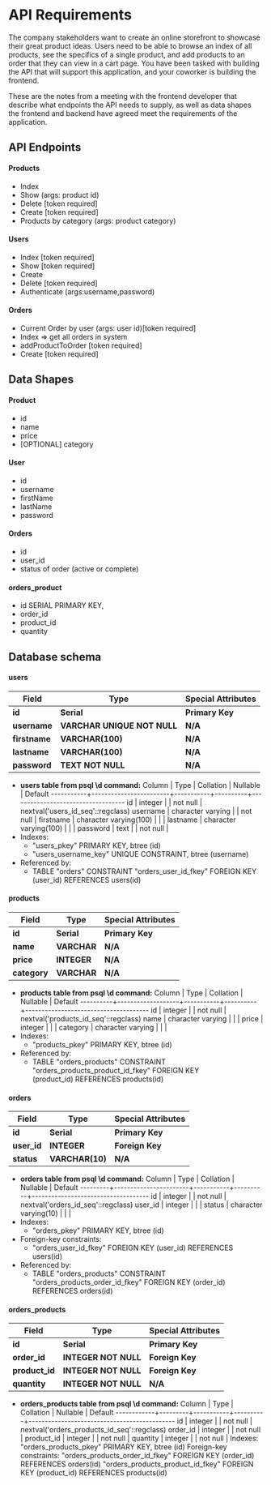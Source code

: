 # API Requirements

The company stakeholders want to create an online storefront to showcase their great product ideas. Users need to be able to browse an index of all products, see the specifics of a single product, and add products to an order that they can view in a cart page. You have been tasked with building the API that will support this application, and your coworker is building the frontend.

These are the notes from a meeting with the frontend developer that describe what endpoints the API needs to supply, as well as data shapes the frontend and backend have agreed meet the requirements of the application.

## API Endpoints

#### Products

- Index
- Show (args: product id)
- Delete [token required]
- Create [token required]
- Products by category (args: product category)

#### Users

- Index [token required]
- Show [token required]
- Create 
- Delete [token required]
- Authenticate (args:username,password) 

#### Orders

- Current Order by user (args: user id)[token required]
- Index => get all orders in system
- addProductToOrder [token required]
- Create [token required]

## Data Shapes

#### Product

- id
- name
- price
- [OPTIONAL] category

#### User

- id
- username
- firstName
- lastName
- password

#### Orders

- id
- user_id
- status of order (active or complete)

#### orders_product
- id SERIAL PRIMARY KEY,
- order_id 
- product_id 
- quantity
## Database schema
#### users

| Field    | Type             | Special Attributes |
| -------- | ---------------- | ------------------ |
| **id**   | **Serial**       | **Primary Key**    |
| **username** | **VARCHAR UNIQUE NOT NULL** | **N/A**            |
| **firstname** | **VARCHAR(100)** | **N/A**            |
| **lastname** | **VARCHAR(100)** | **N/A**            |
| **password** | **TEXT NOT NULL** | **N/A**            |

- **users table from psql \d command:**
  Column   |          Type          | Collation | Nullable |              Default
-----------+------------------------+-----------+----------+-----------------------------------
 id        | integer                |           | not null | nextval('users_id_seq'::regclass)
 username  | character varying      |           | not null |
 firstname | character varying(100) |           |          |
 lastname  | character varying(100) |           |          |
 password  | text                   |           | not null |
- Indexes:
    - "users_pkey" PRIMARY KEY, btree (id)
    - "users_username_key" UNIQUE CONSTRAINT, btree (username)
- Referenced by:
    - TABLE "orders" CONSTRAINT "orders_user_id_fkey" FOREIGN KEY (user_id) REFERENCES users(id)
#### products

| Field    | Type             | Special Attributes |
| -------- | ---------------- | ------------------ |
| **id**   | **Serial**       | **Primary Key**    |
| **name** | **VARCHAR** | **N/A**            |
| **price** | **INTEGER** | **N/A**            |
| **category** | **VARCHAR** | **N/A**            |

- **products table from psql \d command:**
  Column  |       Type        | Collation | Nullable |               Default
----------+-------------------+-----------+----------+--------------------------------------
 id       | integer           |           | not null | nextval('products_id_seq'::regclass)
 name     | character varying |           |          |
 price    | integer           |           |          |
 category | character varying |           |          |
- Indexes:
    - "products_pkey" PRIMARY KEY, btree (id)
- Referenced by:
    - TABLE "orders_products" CONSTRAINT "orders_products_product_id_fkey" FOREIGN KEY  
    (product_id) REFERENCES products(id)
#### orders

| Field     | Type             | Special Attributes |
| --------- | ---------------- | ------------------ |
| **id**    | **Serial**       | **Primary Key**    |
| **user_id** | **INTEGER** | **Foreign Key**            |
| **status** | **VARCHAR(10)**      | **N/A**    |

- **orders table from psql \d command:**
Column  |         Type          | Collation | Nullable |              Default
---------+-----------------------+-----------+----------+------------------------------------
 id      | integer               |           | not null | nextval('orders_id_seq'::regclass)
 user_id | integer               |           |          |
 status  | character varying(10) |           |          |
- Indexes:
    - "orders_pkey" PRIMARY KEY, btree (id)
- Foreign-key constraints:
    - "orders_user_id_fkey" FOREIGN KEY (user_id) REFERENCES users(id)
- Referenced by:
    - TABLE "orders_products" CONSTRAINT "orders_products_order_id_fkey" FOREIGN KEY (order_id) REFERENCES orders(id)
#### orders_products

| Field          | Type        | Special Attributes |
| -------------- | ----------- | ------------------ |
| **id**         | **Serial**  | **Primary Key**    |
| **order_id** | **INTEGER NOT NULL** | **Foreign Key**    |
| **product_id** | **INTEGER NOT NULL** | **Foreign Key**    |
| **quantity** | **INTEGER NOT NULL** | **N/A**    |

- **orders_products table from psql \d command:**
   Column   |  Type   | Collation | Nullable |                   Default
------------+---------+-----------+----------+---------------------------------------------
 id         | integer |           | not null | nextval('orders_products_id_seq'::regclass)
 order_id   | integer |           | not null |
 product_id | integer |           | not null |
 quantity   | integer |           | not null |
Indexes:
    "orders_products_pkey" PRIMARY KEY, btree (id)
Foreign-key constraints:
    "orders_products_order_id_fkey" FOREIGN KEY (order_id) REFERENCES orders(id)
    "orders_products_product_id_fkey" FOREIGN KEY (product_id) REFERENCES products(id)

